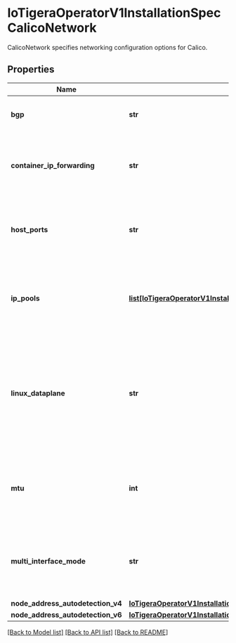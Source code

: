 # IoTigeraOperatorV1InstallationSpecCalicoNetwork

CalicoNetwork specifies networking configuration options for Calico.
## Properties
Name | Type | Description | Notes
------------ | ------------- | ------------- | -------------
**bgp** | **str** | BGP configures whether or not to enable Calico&#39;s BGP capabilities. | [optional] 
**container_ip_forwarding** | **str** | ContainerIPForwarding configures whether ip forwarding will be enabled for containers in the CNI configuration. Default: Disabled | [optional] 
**host_ports** | **str** | HostPorts configures whether or not Calico will support Kubernetes HostPorts. Valid only when using the Calico CNI plugin. Default: Enabled | [optional] 
**ip_pools** | [**list[IoTigeraOperatorV1InstallationSpecCalicoNetworkIpPools]**](IoTigeraOperatorV1InstallationSpecCalicoNetworkIpPools.md) | IPPools contains a list of IP pools to create if none exist. At most one IP pool of each address family may be specified. If omitted, a single pool will be configured if needed. | [optional] 
**linux_dataplane** | **str** | LinuxDataplane is used to select the dataplane used for Linux nodes. In particular, it causes the operator to add required mounts and environment variables for the particular dataplane. If not specified, iptables mode is used. Default: Iptables | [optional] 
**mtu** | **int** | MTU specifies the maximum transmission unit to use on the pod network. If not specified, Calico will perform MTU auto-detection based on the cluster network. | [optional] 
**multi_interface_mode** | **str** | MultiInterfaceMode configures what will configure multiple interface per pod. Only valid for Calico Enterprise installations using the Calico CNI plugin. Default: None | [optional] 
**node_address_autodetection_v4** | [**IoTigeraOperatorV1InstallationSpecCalicoNetworkNodeAddressAutodetectionV4**](IoTigeraOperatorV1InstallationSpecCalicoNetworkNodeAddressAutodetectionV4.md) |  | [optional] 
**node_address_autodetection_v6** | [**IoTigeraOperatorV1InstallationSpecCalicoNetworkNodeAddressAutodetectionV6**](IoTigeraOperatorV1InstallationSpecCalicoNetworkNodeAddressAutodetectionV6.md) |  | [optional] 

[[Back to Model list]](../README.md#documentation-for-models) [[Back to API list]](../README.md#documentation-for-api-endpoints) [[Back to README]](../README.md)


